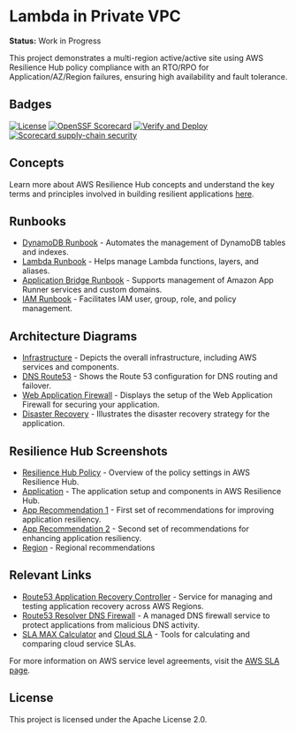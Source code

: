 
# Lambda in Private VPC

**Status:** Work in Progress

This project demonstrates a multi-region active/active site using AWS Resilience Hub policy compliance with an RTO/RPO for Application/AZ/Region failures, ensuring high availability and fault tolerance.

## Badges

[![License](https://img.shields.io/github/license/Hack23/lambda-in-private-vpc.svg)](https://github.com/Hack23/lambda-in-private-vpc/raw/master/LICENSE.md) [![OpenSSF Scorecard](https://api.securityscorecards.dev/projects/github.com/Hack23/lambda-in-private-vpc/badge)](https://api.securityscorecards.dev/projects/github.com/Hack23/lambda-in-private-vpc)
[![Verify and Deploy](https://github.com/Hack23/lambda-in-private-vpc/actions/workflows/main.yml/badge.svg)](https://github.com/Hack23/lambda-in-private-vpc/actions/workflows/main.yml)
[![Scorecard supply-chain security](https://github.com/Hack23/lambda-in-private-vpc/actions/workflows/scorecard.yml/badge.svg?branch=main)](https://github.com/Hack23/lambda-in-private-vpc/actions/workflows/scorecard.yml)

## Concepts

Learn more about AWS Resilience Hub concepts and understand the key terms and principles involved in building resilient applications [here](https://docs.aws.amazon.com/resilience-hub/latest/userguide/concepts-terms.html).

## Runbooks

- [DynamoDB Runbook](https://docs.aws.amazon.com/systems-manager-automation-runbooks/latest/userguide/automation-ref-ddb.html) - Automates the management of DynamoDB tables and indexes.
- [Lambda Runbook](https://docs.aws.amazon.com/systems-manager-automation-runbooks/latest/userguide/automation-ref-lam.html) - Helps manage Lambda functions, layers, and aliases.
- [Application Bridge Runbook](https://docs.aws.amazon.com/systems-manager-automation-runbooks/latest/userguide/automation-ref-abp.html) - Supports management of Amazon App Runner services and custom domains.
- [IAM Runbook](https://docs.aws.amazon.com/systems-manager-automation-runbooks/latest/userguide/automation-ref-iam.html) - Facilitates IAM user, group, role, and policy management.

## Architecture Diagrams

- [Infrastructure](cloudformation/template.png) - Depicts the overall infrastructure, including AWS services and components.
- [DNS Route53](cloudformation/route53.png) - Shows the Route 53 configuration for DNS routing and failover.
- [Web Application Firewall](cloudformation/waf.png) - Displays the setup of the Web Application Firewall for securing your application.
- [Disaster Recovery](cloudformation/disaster-recovery.png) - Illustrates the disaster recovery strategy for the application.

## Resilience Hub Screenshots

- [Resilience Hub Policy](ResilienceHubPolicy.png) - Overview of the policy settings in AWS Resilience Hub.
- [Application](ResiliencyHub-App.png) - The application setup and components in AWS Resilience Hub.
- [App Recommendation 1](ResiliencyHub-App-rec1.png) - First set of recommendations for improving application resiliency.
- [App Recommendation 2](ResiliencyHub-App-rec2.png) - Second set of recommendations for enhancing application resiliency.
- [Region](ResHub-region.png) - Regional recommendations

## Relevant Links

- [Route53 Application Recovery Controller](https://aws.amazon.com/route53/application-recovery-controller/) - Service for managing and testing application recovery across AWS Regions.
- [Route53 Resolver DNS Firewall](https://docs.aws.amazon.com/Route53/latest/DeveloperGuide/resolver-dns-firewall.html) - A managed DNS firewall service to protect applications from malicious DNS activity.
- [SLA MAX Calculator](https://github.com/mikaelvesavuori/slamax) and [Cloud SLA](https://github.com/mikaelvesavuori/cloud-sla) - Tools for calculating and comparing cloud service SLAs.

For more information on AWS service level agreements, visit the [AWS SLA page](https://aws.amazon.com/legal/service-level-agreements/).

## License
This project is licensed under the Apache License 2.0.
